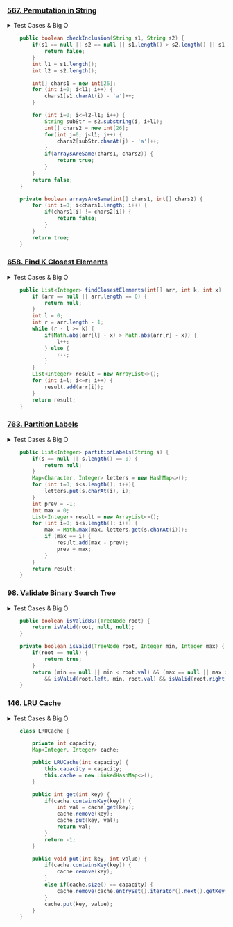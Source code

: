 ### <a href="https://leetcode.com/problems/permutation-in-string/">567. Permutation in String</a>

<details><summary>Test Cases & Big O</summary><blockquote>

``` 
null || "" -> false
"ab", s2 = "eidbaooo" -> true
s1 = "ab", s2 = "eidboaoo" -> false
complexity O(n), space O(n)
```
</blockquote></details>

``` java
    public boolean checkInclusion(String s1, String s2) {
        if(s1 == null || s2 == null || s1.length() > s2.length() || s1.length() == 0) {
            return false;
        }
        int l1 = s1.length();
        int l2 = s2.length();

        int[] chars1 = new int[26];
        for (int i=0; i<l1; i++) {
            chars1[s1.charAt(i) - 'a']++;
        }

        for (int i=0; i<=l2-l1; i++) {
            String subStr = s2.substring(i, i+l1);
            int[] chars2 = new int[26];
            for(int j=0; j<l1; j++) {
                chars2[subStr.charAt(j) - 'a']++;
            }
            if(arraysAreSame(chars1, chars2)) {
                return true;
            }
        }
        return false;
    }

    private boolean arraysAreSame(int[] chars1, int[] chars2) {
        for (int i=0; i<chars1.length; i++) {
            if(chars1[i] != chars2[i]) {
                return false;
            }
        }
        return true;
    }
```
### <a href="https://leetcode.com/problems/find-k-closest-elements/">658. Find K Closest Elements</a>

<details><summary>Test Cases & Big O</summary><blockquote>

``` 
null || [] -> null
[1], k = 1, x = 1  -> [1]
[1,2,3,4,5], k = 4, x = 3  -> [1,2,3,4]
[1,2,3,4,5], k = 4, x = -1 -> [1,2,3,4]
complexity O(n), space O(1)
```
</blockquote></details>

``` java
    public List<Integer> findClosestElements(int[] arr, int k, int x) {
        if (arr == null || arr.length == 0) {
            return null;
        }
        int l = 0;
        int r = arr.length - 1;
        while (r - l >= k) {
            if(Math.abs(arr[l] - x) > Math.abs(arr[r] - x)) {
                l++;
            } else {
                r--;
            }
        }
        List<Integer> result = new ArrayList<>();
        for (int i=l; i<=r; i++) {
            result.add(arr[i]);
        }
        return result;
    }
```
### <a href="https://leetcode.com/problems/partition-labels/">763. Partition Labels</a>

<details><summary>Test Cases & Big O</summary><blockquote>

``` 
null || "" -> null
"a" -> [1]
"ab" -> [1, 1]
"aa" -> [2]
"ababcbacadefegdehijhklij" -> [9,7,8]
complexity O(n), space O(n)
```
</blockquote></details>

``` java
    public List<Integer> partitionLabels(String s) {
        if(s == null || s.length() == 0) {
            return null;
        }
        Map<Character, Integer> letters = new HashMap<>();
        for (int i=0; i<s.length(); i++){
            letters.put(s.charAt(i), i);
        }
        int prev = -1;
        int max = 0;
        List<Integer> result = new ArrayList<>();
        for (int i=0; i<s.length(); i++) {
            max = Math.max(max, letters.get(s.charAt(i)));
            if (max == i) {
                result.add(max - prev);
                prev = max;
            }
        }
        return result;
    }
```
### <a href="https://leetcode.com/problems/validate-binary-search-tree/">98. Validate Binary Search Tree</a>

<details><summary>Test Cases & Big O</summary><blockquote>

``` 
null -> true
[2,1,3] -> true
[5,1,4,null,null,3,6] -> false

complexity O(n), space O(n)
```
</blockquote></details>

``` java
    public boolean isValidBST(TreeNode root) {
        return isValid(root, null, null);
    }

    private boolean isValid(TreeNode root, Integer min, Integer max) {
        if(root == null) {
            return true;
        }
        return (min == null || min < root.val) && (max == null || max > root.val)
            && isValid(root.left, min, root.val) && isValid(root.right, root.val, max);
    }
```
### <a href="https://leetcode.com/problems/lru-cache/">146. LRU Cache</a>

<details><summary>Test Cases & Big O</summary><blockquote>

``` 
Input
["LRUCache", "put", "put", "get", "put", "get", "put", "get", "get", "get"]
[[2], [1, 1], [2, 2], [1], [3, 3], [2], [4, 4], [1], [3], [4]]
Output
[null, null, null, 1, null, -1, null, -1, 3, 4]

complexity O(1), space O(capacity)
```
</blockquote></details>

``` java
    class LRUCache {

        private int capacity;
        Map<Integer, Integer> cache;

        public LRUCache(int capacity) {
            this.capacity = capacity;
            this.cache = new LinkedHashMap<>();
        }

        public int get(int key) {
            if(cache.containsKey(key)) {
                int val = cache.get(key);
                cache.remove(key);
                cache.put(key, val);
                return val;
            }
            return -1;
        }

        public void put(int key, int value) {
            if(cache.containsKey(key)) {
                cache.remove(key);
            }
            else if(cache.size() == capacity) {
                cache.remove(cache.entrySet().iterator().next().getKey());
            }
            cache.put(key, value);
        }
    }
```
